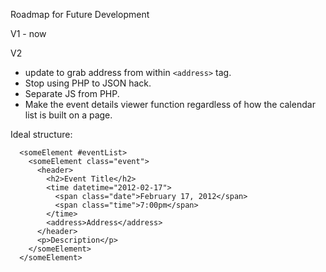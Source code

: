 Roadmap for Future Development

V1 - now

V2 
- update to grab address from within `<address>` tag. 
- Stop using PHP to JSON hack.
- Separate JS from PHP. 
- Make the event details viewer function regardless of how the calendar list is built on a page.

Ideal structure:

```
  <someElement #eventList>
    <someElement class="event">
      <header>
        <h2>Event Title</h2>
        <time datetime="2012-02-17">
          <span class="date">February 17, 2012</span>
          <span class="time">7:00pm</span>
        </time>
        <address>Address</address>
      </header>
      <p>Description</p>
    </someElement>
  </someElement>
```
